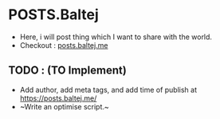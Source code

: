 # POSTS.Baltej

- Here, i will post thing which I want to share with the world.
- Checkout : [posts.baltej.me](https://posts.baltej.me)

## TODO : (TO Implement)
- Add author, add meta tags, and add time of publish at https://posts.baltej.me/
- ~Write an optimise script.~
